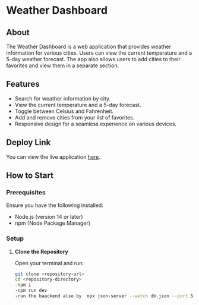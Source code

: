 # Weather Dashboard

## About

The Weather Dashboard is a web application that provides weather information for various cities. Users can view the current temperature and a 5-day weather forecast. The app also allows users to add cities to their favorites and view them in a separate section.

## Features

- Search for weather information by city.
- View the current temperature and a 5-day forecast.
- Toggle between Celsius and Fahrenheit.
- Add and remove cities from your list of favorites.
- Responsive design for a seamless experience on various devices.

## Deploy Link

You can view the live application [here](https://weather-khaki-iota.vercel.app/).

## How to Start

### Prerequisites

Ensure you have the following installed:
- Node.js (version 14 or later)
- npm (Node Package Manager)

### Setup

1. **Clone the Repository**

   Open your terminal and run:
   ```bash
   git clone <repository-url>
   cd <repository-directory>
   -npm i
   -npm run dev
   -run the baackend also by  npx json-server --watch db.json --port 5000 
